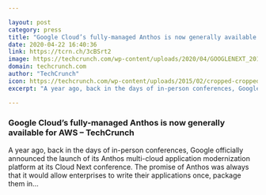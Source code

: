 ```yaml
---

layout: post
category: press
title: "Google Cloud’s fully-managed Anthos is now generally available for AWS"
date: 2020-04-22 16:40:36
link: https://tcrn.ch/3cBSrt2
image: https://techcrunch.com/wp-content/uploads/2020/04/GOOGLENEXT_2019_0409_091100-0355_ALIVECOVE.max-2200x2200-1.png?w=600
domain: techcrunch.com
author: "TechCrunch"
icon: https://techcrunch.com/wp-content/uploads/2015/02/cropped-cropped-favicon-gradient.png?w=180
excerpt: "A year ago, back in the days of in-person conferences, Google officially announced the launch of its Anthos multi-cloud application modernization platform at its Cloud Next conference. The promise of Anthos was always that it would allow enterprises to write their applications once, package them in…"

---
```


### Google Cloud’s fully-managed Anthos is now generally available for AWS – TechCrunch

A year ago, back in the days of in-person conferences, Google officially announced the launch of its Anthos multi-cloud application modernization platform at its Cloud Next conference. The promise of Anthos was always that it would allow enterprises to write their applications once, package them in…